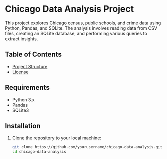 # Chicago Data Analysis Project

This project explores Chicago census, public schools, and crime data using Python, Pandas, and SQLite. The analysis involves reading data from CSV files, creating an SQLite database, and performing various queries to extract insights.

## Table of Contents
- [Project Structure](#project-structure)
- [License](#license)

## Requirements
- Python 3.x
- Pandas
- SQLite3

## Installation
1. Clone the repository to your local machine:
   ```bash
   git clone https://github.com/yourusername/chicago-data-analysis.git
   cd chicago-data-analysis
